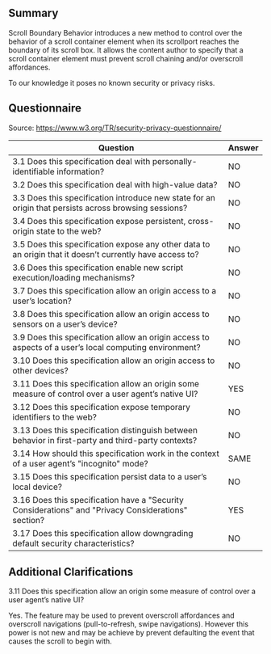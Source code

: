 ## Summary

Scroll Boundary Behavior introduces a new method to control over the behavior of a scroll container
element when its scrollport reaches the boundary of its scroll box. It allows the content author to
specify that a scroll container element must prevent scroll chaining and/or overscroll affordances.

To our knowledge it poses no known security or privacy risks.

## Questionnaire

Source: https://www.w3.org/TR/security-privacy-questionnaire/


|Question | Answer|
|---------|-------|
|3.1 Does this specification deal with personally-identifiable information?| NO |
|3.2 Does this specification deal with high-value data?| NO |
|3.3 Does this specification introduce new state for an origin that persists across browsing sessions?| NO |
|3.4 Does this specification expose persistent, cross-origin state to the web?| NO |
|3.5 Does this specification expose any other data to an origin that it doesn’t currently have access to?| NO |
|3.6 Does this specification enable new script execution/loading mechanisms?| NO |
|3.7 Does this specification allow an origin access to a user’s location?| NO |
|3.8 Does this specification allow an origin access to sensors on a user’s device?| NO |
|3.9 Does this specification allow an origin access to aspects of a user’s local computing environment?| NO |
|3.10 Does this specification allow an origin access to other devices?| NO |
|3.11 Does this specification allow an origin some measure of control over a user agent’s native UI?| YES|
|3.12 Does this specification expose temporary identifiers to the web?| NO |
|3.13 Does this specification distinguish between behavior in first-party and third-party contexts?| NO |
|3.14 How should this specification work in the context of a user agent’s "incognito" mode?| SAME|
|3.15 Does this specification persist data to a user’s local device?| NO |
|3.16 Does this specification have a "Security Considerations" and "Privacy Considerations" section?| YES |
|3.17 Does this specification allow downgrading default security characteristics?| NO |

## Additional Clarifications

3.11 Does this specification allow an origin some measure of control over a user agent’s native UI?

Yes. The feature may be used to prevent overscroll affordances and overscroll navigations (pull-to-refresh, swipe navigations).
However this power is not new and may be achieve by prevent defaulting the event that causes the scroll to begin with.

